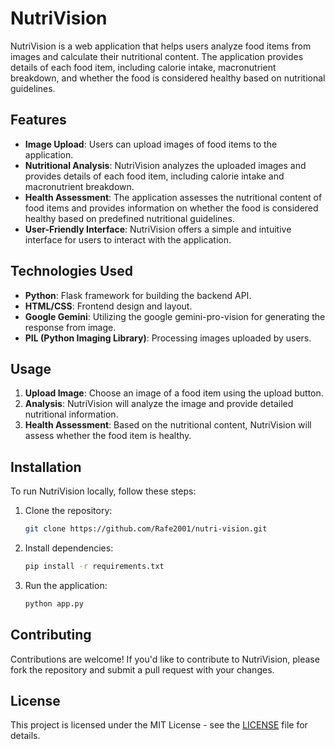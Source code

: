 # NutriVision

NutriVision is a web application that helps users analyze food items from images and calculate their nutritional content. The application provides details of each food item, including calorie intake, macronutrient breakdown, and whether the food is considered healthy based on nutritional guidelines.

## Features

- **Image Upload**: Users can upload images of food items to the application.
- **Nutritional Analysis**: NutriVision analyzes the uploaded images and provides details of each food item, including calorie intake and macronutrient breakdown.
- **Health Assessment**: The application assesses the nutritional content of food items and provides information on whether the food is considered healthy based on predefined nutritional guidelines.
- **User-Friendly Interface**: NutriVision offers a simple and intuitive interface for users to interact with the application.

## Technologies Used

- **Python**: Flask framework for building the backend API.
- **HTML/CSS**: Frontend design and layout.
- **Google Gemini**: Utilizing the google gemini-pro-vision for generating the response from image.
- **PIL (Python Imaging Library)**: Processing images uploaded by users.

## Usage

1. **Upload Image**: Choose an image of a food item using the upload button.
2. **Analysis**: NutriVision will analyze the image and provide detailed nutritional information.
3. **Health Assessment**: Based on the nutritional content, NutriVision will assess whether the food item is healthy.

## Installation

To run NutriVision locally, follow these steps:

1. Clone the repository:
   ```bash
   git clone https://github.com/Rafe2001/nutri-vision.git
   ```
2. Install dependencies:
   ```bash
   pip install -r requirements.txt
   ```
3. Run the application:
   ```bash
   python app.py
   ```

## Contributing

Contributions are welcome! If you'd like to contribute to NutriVision, please fork the repository and submit a pull request with your changes.

## License

This project is licensed under the MIT License - see the [LICENSE](LICENSE) file for details.
